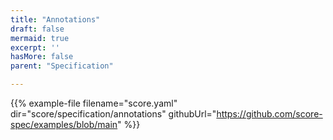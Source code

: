 ```yaml
---
title: "Annotations"
draft: false
mermaid: true
excerpt: ''
hasMore: false
parent: "Specification"

---
```




{{% example-file filename="score.yaml" dir="score/specification/annotations" githubUrl="https://github.com/score-spec/examples/blob/main" %}}
